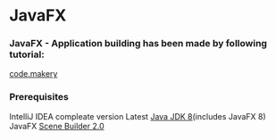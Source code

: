 # JavaFX

### JavaFX - Application building has been made by following tutorial:

[code.makery](http://code.makery.ch/library/javafx-tutorial/)


### Prerequisites

IntelliJ IDEA compleate version
Latest [Java JDK 8](http://www.oracle.com/technetwork/java/javase/downloads/index.html)(includes JavaFX 8)
JavaFX [Scene Builder 2.0](https://gluonhq.com/products/scene-builder/thanks/?dl=/download/scene-builder-9-windows-x64/)

